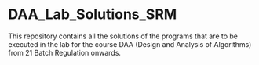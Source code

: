 # DAA_Lab_Solutions_SRM

This repository contains all the solutions of the programs that are to be executed in the lab for the course DAA (Design and Analysis of Algorithms) from 21 Batch Regulation onwards.
